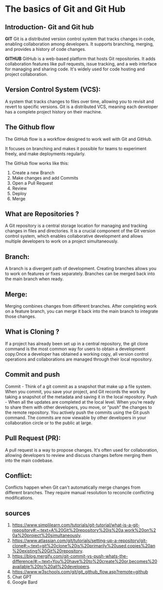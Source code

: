 # The basics of Git and Git Hub
## Introduction-  Git and Git hub
**GIT**
Git is a distributed version control system that tracks changes in code, enabling collaboration among developers. It supports branching, merging, and provides a history of code changes.

**GITHUB**
GitHub is a web-based platform that hosts Git repositories. It adds collaboration features like pull requests, issue tracking, and a web interface for managing and sharing code. It's widely used for code hosting and project collaboration.

## Version Control System (VCS):
A system that tracks changes to files over time, allowing you to revisit and revert to specific versions. Git is a distributed VCS, meaning each developer has a complete project history on their machine.


## The Github flow
The GitHub flow is a workflow designed to work well with Git and GitHub.

It focuses on branching and makes it possible for teams to experiment freely, and make deployments regularly.

The GitHub flow works like this:

1. Create a new Branch
2. Make changes and add Commits
3. Open a Pull Request
4. Review
5. Deploy
6. Merge
   
## What are Repositories ?
A Git repository is a central storage location for managing and tracking changes in files and directories. It is a crucial component of the Git version control system, which enables collaborative development and allows multiple developers to work on a project simultaneously.

## Branch:
A branch is a divergent path of development. Creating branches allows you to work on features or fixes separately. Branches can be merged back into the main branch when ready.

## Merge:
Merging combines changes from different branches. After completing work on a feature branch, you can merge it back into the main branch to integrate those changes.

## What is Cloning ?
If a project has already been set up in a central repository, the git clone command is the most common way for users to obtain a development copy.Once a developer has obtained a working copy, all version control operations and collaborations are managed through their local repository.

## Commit and push 
 Commit - Think of a git commit as a snapshot that make up a file system. When you commit, you save your project, and Git records the work by taking a snapshot of the metadata and saving it in the local repository.
 Push - When all the updates are completed at the local level. When you’re ready to share them with other developers, you move, or “push” the changes to the remote repository. You actively push the commits using the Git push command. The commits are now viewable by other developers in your collaboration circle or to the public at large.

## Pull Request (PR):
A pull request is a way to propose changes. It's often used for collaboration, allowing developers to review and discuss changes before merging them into the main codebase.

## Conflict:
Conflicts happen when Git can't automatically merge changes from different branches. They require manual resolution to reconcile conflicting modifications.


## sources
1.	https://www.simplilearn.com/tutorials/git-tutorial/what-is-a-git-repository#:~:text=A%20Git%20repository%20is%20a,work%20on%20a%20project%20simultaneously.
2.	https://www.atlassian.com/git/tutorials/setting-up-a-repository/git-clone#:~:text=git%20clone%20is%20primarily%20used,copies%20an%20existing%20Git%20repository.
3.	https://blog.mergify.com/git-commit-vs-push-whats-the-difference/#:~:text=You%20have%20to%20create%20or,becomes%20available%20to%20all%20developers.
4.	https://www.w3schools.com/git/git_github_flow.asp?remote=github
5.	Chat GPT
6.	Google Bard
